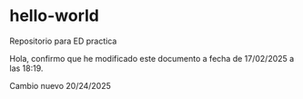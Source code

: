 # hello-world
Repositorio para ED practica

Hola, confirmo que he modificado este documento a fecha de 17/02/2025 a las 18:19.

Cambio nuevo 20/24/2025

